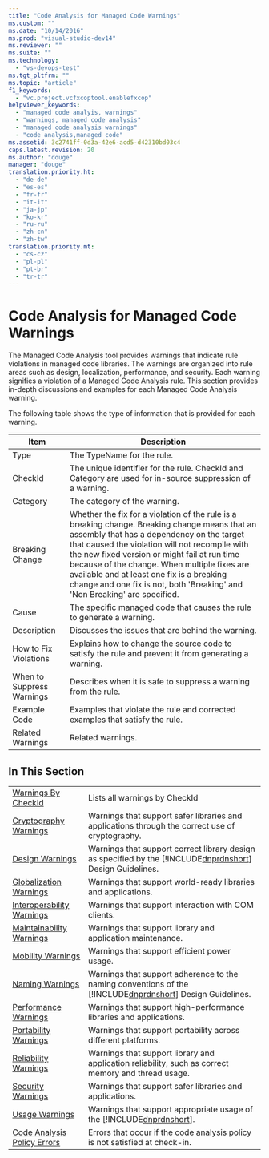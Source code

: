 ```yaml
---
title: "Code Analysis for Managed Code Warnings"
ms.custom: ""
ms.date: "10/14/2016"
ms.prod: "visual-studio-dev14"
ms.reviewer: ""
ms.suite: ""
ms.technology: 
  - "vs-devops-test"
ms.tgt_pltfrm: ""
ms.topic: "article"
f1_keywords: 
  - "vc.project.vcfxcoptool.enablefxcop"
helpviewer_keywords: 
  - "managed code analyis, warnings"
  - "warnings, managed code analysis"
  - "managed code analysis warnings"
  - "code analysis,managed code"
ms.assetid: 3c2741ff-0d3a-42e6-acd5-d42310bd03c4
caps.latest.revision: 20
ms.author: "douge"
manager: "douge"
translation.priority.ht: 
  - "de-de"
  - "es-es"
  - "fr-fr"
  - "it-it"
  - "ja-jp"
  - "ko-kr"
  - "ru-ru"
  - "zh-cn"
  - "zh-tw"
translation.priority.mt: 
  - "cs-cz"
  - "pl-pl"
  - "pt-br"
  - "tr-tr"
---
```

# Code Analysis for Managed Code Warnings
The Managed Code Analysis tool provides warnings that indicate rule violations in managed code libraries. The warnings are organized into rule areas such as design, localization, performance, and security. Each warning signifies a violation of a Managed Code Analysis rule. This section provides in-depth discussions and examples for each Managed Code Analysis warning.  
  
 The following table shows the type of information that is provided for each warning.  
  
|Item|Description|  
|----------|-----------------|  
|Type|The TypeName for the rule.|  
|CheckId|The unique identifier for the rule. CheckId and Category are used for in-source suppression of a warning.|  
|Category|The category of the warning.|  
|Breaking Change|Whether the fix for a violation of the rule is a breaking change. Breaking change means that an assembly that has a dependency on the target that caused the violation will not recompile with the new fixed version or might fail at run time because of the change. When multiple fixes are available and at least one fix is a breaking change and one fix is not, both 'Breaking' and 'Non Breaking' are specified.|  
|Cause|The specific managed code that causes the rule to generate a warning.|  
|Description|Discusses the issues that are behind the warning.|  
|How to Fix Violations|Explains how to change the source code to satisfy the rule and prevent it from generating a warning.|  
|When to Suppress Warnings|Describes when it is safe to suppress a warning from the rule.|  
|Example Code|Examples that violate the rule and corrected examples that satisfy the rule.|  
|Related Warnings|Related warnings.|  
  
## In This Section  
  
|||  
|-|-|  
|[Warnings By CheckId](../codequality/code-analysis-warnings-for-managed-code-by-checkid.md)|Lists all warnings by CheckId|  
|[Cryptography Warnings](../codequality/cryptography-warnings.md)|Warnings that support safer libraries and applications through the correct use of cryptography.|  
|[Design Warnings](../codequality/design-warnings.md)|Warnings that support correct library design as specified by the [!INCLUDE[dnprdnshort](../codequality/includes/dnprdnshort_md.md)] Design Guidelines.|  
|[Globalization Warnings](../codequality/globalization-warnings.md)|Warnings that support world-ready libraries and applications.|  
|[Interoperability Warnings](../codequality/interoperability-warnings.md)|Warnings that support interaction with COM clients.|  
|[Maintainability Warnings](../codequality/maintainability-warnings.md)|Warnings that support library and application maintenance.|  
|[Mobility Warnings](../codequality/mobility-warnings.md)|Warnings that support efficient power usage.|  
|[Naming Warnings](../codequality/naming-warnings.md)|Warnings that support adherence to the naming conventions of the [!INCLUDE[dnprdnshort](../codequality/includes/dnprdnshort_md.md)] Design Guidelines.|  
|[Performance Warnings](../codequality/performance-warnings.md)|Warnings that support high-performance libraries and applications.|  
|[Portability Warnings](../codequality/portability-warnings.md)|Warnings that support portability across different platforms.|  
|[Reliability Warnings](../codequality/reliability-warnings.md)|Warnings that support library and application reliability, such as correct memory and thread usage.|  
|[Security Warnings](../codequality/security-warnings.md)|Warnings that support safer libraries and applications.|  
|[Usage Warnings](../codequality/usage-warnings.md)|Warnings that support appropriate usage of the [!INCLUDE[dnprdnshort](../codequality/includes/dnprdnshort_md.md)].|  
|[Code Analysis Policy Errors](../codequality/code-analysis-policy-errors.md)|Errors that occur if the code analysis policy is not satisfied at check-in.|